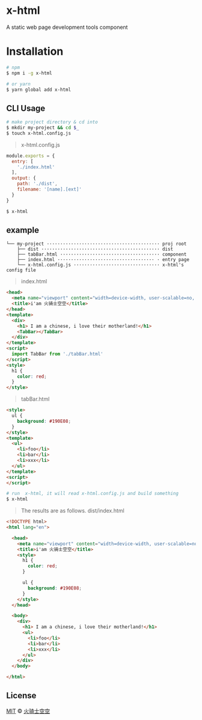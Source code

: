 # x-html

A static web page development tools component

# Installation

```bash
# npm
$ npm i -g x-html

# or yarn
$ yarn global add x-html
```


## CLI Usage

```bash
# make project directory & cd into
$ mkdir my-project && cd $_
$ touch x-html.config.js
```

> x-html.config.js

```js
module.exports = {
  entry: [
    './index.html'
  ],
  output: {
    path: './dist',
    filename: '[name].[ext]'
  }
}
```

```bash
$ x-html
```


## example

```
└── my-project ·········································· proj root
    ├── dist ············································ dist
    ├── tabBar.html ····································· component
    ├── index.html ···································· · entry page
    └── x-html.config.js ································ x-html's config file

```

> index.html

```html
<head>
  <meta name="viewport" content="width=device-width, user-scalable=no, initial-scale=1.0, maximum-scale=1.0, minimum-scale=1.0">
  <title>i'am 火骑士空空</title>
</head>
<template>
  <div>
    <h1> I am a chinese, i love their motherland!</h1>
    <TabBar></TabBar>
  </div>
</template>
<script>
  import TabBar from './tabBar.html'
</script>
<style>
  h1 {
    color: red;
  }
</style>
```

> tabBar.html

```html
<style>
  ul {
    background: #190E08;
  }
</style>
<template>
  <ul>
    <li>foo</li>
    <li>bar</li>
    <li>xxx</li>
  </ul>
</template>
<script>
</script>
```


```bash
# run  x-html, it will read x-html.config.js and build something
$ x-html
```

> The results are as follows.
> dist/index.html

```html
<!DOCTYPE html>
<html lang="en">

  <head>
    <meta name="viewport" content="width=device-width, user-scalable=no, initial-scale=1.0, maximum-scale=1.0, minimum-scale=1.0">
    <title>i'am 火骑士空空</title>
    <style>
      h1 {
        color: red;
      }

      ul {
        background: #190E08;
      }
    </style>
  </head>

  <body>
    <div>
      <h1> I am a chinese, i love their motherland!</h1>
      <ul>
        <li>foo</li>
        <li>bar</li>
        <li>xxx</li>
      </ul>
    </div>
  </body>

</html>
```


## License

[MIT](LICENSE) &copy; [火骑士空空]()
